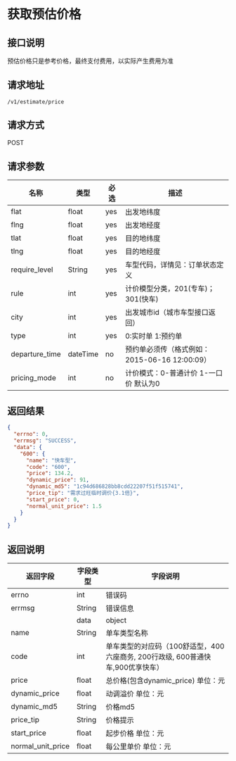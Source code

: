 # 获取预估价格

## 接口说明

预估价格只是参考价格，最终支付费用，以实际产生费用为准

## 请求地址

`/v1/estimate/price`

## 请求方式

POST

## 请求参数

| 名称           | 类型     | 必选 | 描述                                          |
| -------------- | -------- | ---- | --------------------------------------------- |
| flat           | float    | yes  | 出发地纬度                                    |
| flng           | float    | yes  | 出发地经度                                    |
| tlat           | float    | yes  | 目的地纬度                                    |
| tlng           | float    | yes  | 目的地经度                                    |
| require_level  | String   | yes  | 车型代码，详情见：订单状态定义                |
| rule           | int      | yes  | 计价模型分类，201(专车)；301(快车)            |
| city           | int      | yes  | 出发城市id（城市车型接口返回）                |
| type           | int      | yes  | 0:实时单 1:预约单                             |
| departure_time | dateTime | no   | 预约单必须传（格式例如：2015-06-16 12:00:09） |
| pricing_mode   | int      | no   | 计价模式：0-普通计价 1-一口价 默认为0         |

## 返回结果

```json
{
  "errno": 0,
  "errmsg": "SUCCESS",
  "data": {
    "600": {
      "name": "快车型",
      "code": "600",
      "price": 134.2,
      "dynamic_price": 91,
      "dynamic_md5": "1c94d686828bb8cdd22207f51f515741",
      "price_tip": "需求过旺临时调价{3.1倍}",
      "start_price": 0,
      "normal_unit_price": 1.5
    }
  }
}
```
## 返回说明

| 返回字段          | 字段类型 | 字段说明                                                     |
| ----------------- | -------- | ------------------------------------------------------------ |
| errno             | int      | 错误码                                                       |
| errmsg            | String   | 错误信息                                                     |
|                   | data     | object                                                       |
| name              | String   | 单车类型名称                                                 |
| code              | int      | 单车类型的对应码（100舒适型，400六座商务, 200行政级, 600普通快车,900优享快车） |
| price             | float    | 总价格(包含dynamic_price) 单位：元                           |
| dynamic_price     | float    | 动调溢价 单位：元                                            |
| dynamic_md5       | String   | 价格md5                                                      |
| price_tip         | String   | 价格提示                                                     |
| start_price       | float    | 起步价格 单位：元                                            |
| normal_unit_price | float    | 每公里单价 单位：元                                          |